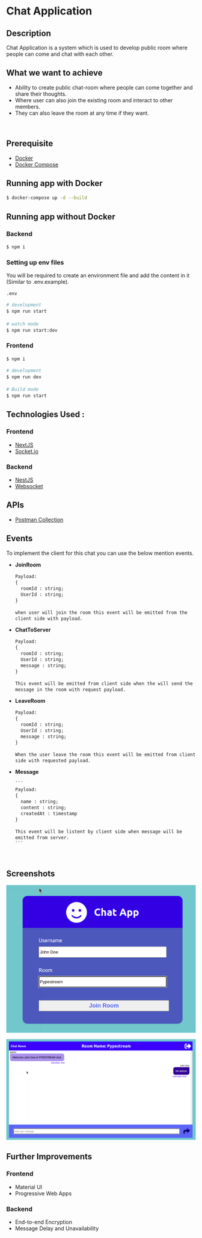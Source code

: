 <p align="center">
  <h1>Chat Application</h1>
</p>

## Description

Chat Application is a system which is used to develop public room where people can come and chat with each other.

## What we want to achieve

- Ability to create public chat-room where people can come together and share their thoughts.
- Where user can also join the existing room and interact to other members.
- They can also leave the room at any time if they want.

<br>

## Prerequisite

- [Docker](https://www.docker.com/)
- [Docker Compose](https://docs.docker.com/compose/)

## Running app with Docker

```bash
$ docker-compose up -d --build
```

## Running app without Docker

### Backend

```bash
$ npm i
```

### Setting up env files

You will be required to create an environment file and add the content in it (Similar to .env.example).

```
.env
```

```bash
# development
$ npm run start

# watch mode
$ npm run start:dev
```

### Frontend

```bash
$ npm i
```

```bash
# development
$ npm run dev

# Build mode
$ npm run start
```

## Technologies Used :

### Frontend

- [NextJS](https://nextjs.org/)
- [Socket.io](https://socket.io/)

### Backend

- [NestJS](https://nestjs.com/)
- [Websocket](https://docs.nestjs.com/websockets/gateways)

## APIs

- [Postman Collection](https://www.postman.com/collections/a5275392c811617ac43a)

## Events

To implement the client for this chat you can use the below mention events.

- **JoinRoom**

  ```
  Payload:
  {
    roomId : string;
    UserId : string;
  }

  when user will join the room this event will be emitted from the client side with payload.
  ```

- **ChatToServer**

  ```
  Payload:
  {
    roomId : string;
    UserId : string;
    message : string;
  }

  This event will be emitted from client side when the will send the message in the room with request payload.
  ```

- **LeaveRoom**

  ```
  Payload:
  {
    roomId : string;
    UserId : string;
    message : string;
  }

  When the user leave the room this event will be emitted from client side with requested payload.
  ```

- **Message**

      ```
      Payload:
      {
        name : string;
        content : string;
        createdAt : timestamp
      }

      This event will be listent by client side when message will be emitted from server.
      ```

  <br>

## Screenshots

![Join Room](/frontend/screenshots/join-room.png)

![Chat Room](/frontend/screenshots/chat-room.png)

## Further Improvements

### Frontend

- Material UI
- Progressive Web Apps

### Backend

- End-to-end Encryption
- Message Delay and Unavailability
